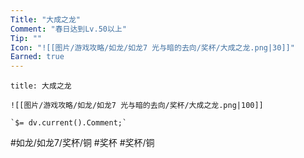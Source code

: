 ```yaml
---
Title: "大成之龙"
Comment: "春日达到Lv.50以上"
Tip: ""
Icon: "![[图片/游戏攻略/如龙/如龙7 光与暗的去向/奖杯/大成之龙.png|30]]"
Earned: true
---
```

```ad-common-bronze-trophy
title: 大成之龙

![[图片/游戏攻略/如龙/如龙7 光与暗的去向/奖杯/大成之龙.png|100]]

`$= dv.current().Comment;`

```

#如龙/如龙7/奖杯/铜 #奖杯 #奖杯/铜
